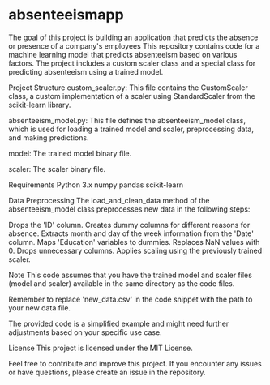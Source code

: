 # absenteeismapp
The goal of this project is building an application that predicts the absence or presence of a company's employees
This repository contains code for a machine learning model that predicts absenteeism based on various factors. The project includes a custom scaler class and a special class for predicting absenteeism using a trained model.

Project Structure
custom_scaler.py: This file contains the CustomScaler class, a custom implementation of a scaler using StandardScaler from the scikit-learn library.

absenteeism_model.py: This file defines the absenteeism_model class, which is used for loading a trained model and scaler, preprocessing data, and making predictions.

model: The trained model binary file.

scaler: The scaler binary file.

Requirements
Python 3.x
numpy
pandas
scikit-learn

Data Preprocessing
The load_and_clean_data method of the absenteeism_model class preprocesses new data in the following steps:

Drops the 'ID' column.
Creates dummy columns for different reasons for absence.
Extracts month and day of the week information from the 'Date' column.
Maps 'Education' variables to dummies.
Replaces NaN values with 0.
Drops unnecessary columns.
Applies scaling using the previously trained scaler.

Note
This code assumes that you have the trained model and scaler files (model and scaler) available in the same directory as the code files.

Remember to replace 'new_data.csv' in the code snippet with the path to your new data file.

The provided code is a simplified example and might need further adjustments based on your specific use case.

License
This project is licensed under the MIT License.

Feel free to contribute and improve this project. If you encounter any issues or have questions, please create an issue in the repository.
